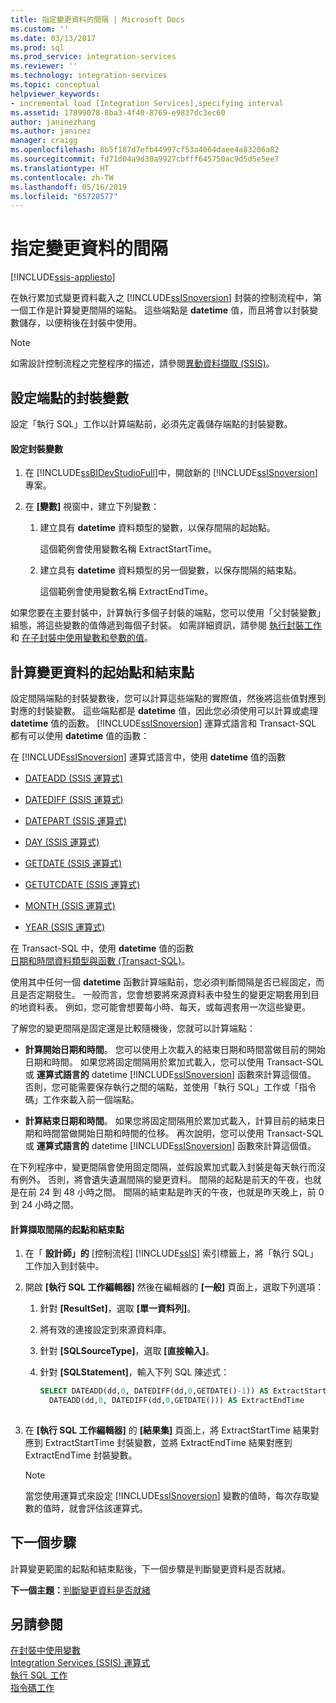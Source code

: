 ```yaml
---
title: 指定變更資料的間隔 | Microsoft Docs
ms.custom: ''
ms.date: 03/13/2017
ms.prod: sql
ms.prod_service: integration-services
ms.reviewer: ''
ms.technology: integration-services
ms.topic: conceptual
helpviewer_keywords:
- incremental load [Integration Services],specifying interval
ms.assetid: 17899078-8ba3-4f40-8769-e9837dc3ec60
author: janinezhang
ms.author: janinez
manager: craigg
ms.openlocfilehash: 8b5f187d7efb44997cf53a4064daee4a83206a82
ms.sourcegitcommit: fd71d04a9d30a9927cbfff645750ac9d5d5e5ee7
ms.translationtype: HT
ms.contentlocale: zh-TW
ms.lasthandoff: 05/16/2019
ms.locfileid: "65728577"
---
```

# <a name="specify-an-interval-of-change-data"></a>指定變更資料的間隔

[!INCLUDE[ssis-appliesto](../../includes/ssis-appliesto-ssvrpluslinux-asdb-asdw-xxx.md)]


  在執行累加式變更資料載入之 [!INCLUDE[ssISnoversion](../../includes/ssisnoversion-md.md)] 封裝的控制流程中，第一個工作是計算變更間隔的端點。 這些端點是 **datetime** 值，而且將會以封裝變數儲存，以便稍後在封裝中使用。  
  
> [!NOTE]  
>  如需設計控制流程之完整程序的描述，請參閱[異動資料擷取 &#40;SSIS&#41;](../../integration-services/change-data-capture/change-data-capture-ssis.md)。  
  
## <a name="set-up-package-variables-for-the-endpoints"></a>設定端點的封裝變數  
 設定「執行 SQL」工作以計算端點前，必須先定義儲存端點的封裝變數。  
  
#### <a name="to-set-up-package-variables"></a>設定封裝變數  
  
1.  在 [!INCLUDE[ssBIDevStudioFull](../../includes/ssbidevstudiofull-md.md)]中，開啟新的 [!INCLUDE[ssISnoversion](../../includes/ssisnoversion-md.md)] 專案。  
  
2.  在 **[變數]** 視窗中，建立下列變數：  
  
    1.  建立具有 **datetime** 資料類型的變數，以保存間隔的起始點。  
  
         這個範例會使用變數名稱 ExtractStartTime。  
  
    2.  建立具有 **datetime** 資料類型的另一個變數，以保存間隔的結束點。  
  
         這個範例會使用變數名稱 ExtractEndTime。  
  
 如果您要在主要封裝中，計算執行多個子封裝的端點，您可以使用「父封裝變數」組態，將這些變數的值傳遞到每個子封裝。 如需詳細資訊，請參閱 [執行封裝工作](../../integration-services/control-flow/execute-package-task.md) 和 [在子封裝中使用變數和參數的值](../../integration-services/packages/legacy-package-deployment-ssis.md#child)。  
  
## <a name="calculate-a-starting-point-and-an-ending-point-for-change-data"></a>計算變更資料的起始點和結束點  
 設定間隔端點的封裝變數後，您可以計算這些端點的實際值，然後將這些值對應到對應的封裝變數。 這些端點都是 **datetime** 值，因此您必須使用可以計算或處理 **datetime** 值的函數。 [!INCLUDE[ssISnoversion](../../includes/ssisnoversion-md.md)] 運算式語言和 Transact-SQL 都有可以使用 **datetime** 值的函數：  
  
 在 [!INCLUDE[ssISnoversion](../../includes/ssisnoversion-md.md)] 運算式語言中，使用 **datetime** 值的函數  
 -   [DATEADD &#40;SSIS 運算式&#41;](../../integration-services/expressions/dateadd-ssis-expression.md)  
  
-   [DATEDIFF &#40;SSIS 運算式&#41;](../../integration-services/expressions/datediff-ssis-expression.md)  
  
-   [DATEPART &#40;SSIS 運算式&#41;](../../integration-services/expressions/datepart-ssis-expression.md)  
  
-   [DAY &#40;SSIS 運算式&#41;](../../integration-services/expressions/day-ssis-expression.md)  
  
-   [GETDATE &#40;SSIS 運算式&#41;](../../integration-services/expressions/getdate-ssis-expression.md)  
  
-   [GETUTCDATE &#40;SSIS 運算式&#41;](../../integration-services/expressions/getutcdate-ssis-expression.md)  
  
-   [MONTH &#40;SSIS 運算式&#41;](../../integration-services/expressions/month-ssis-expression.md)  
  
-   [YEAR &#40;SSIS 運算式&#41;](../../integration-services/expressions/year-ssis-expression.md)  
  
 在 Transact-SQL 中，使用 **datetime** 值的函數  
 [日期和時間資料類型與函數 &#40;Transact-SQL&#41;](../../t-sql/functions/date-and-time-data-types-and-functions-transact-sql.md)。  
  
 使用其中任何一個 **datetime** 函數計算端點前，您必須判斷間隔是否已經固定，而且是否定期發生。 一般而言，您會想要將來源資料表中發生的變更定期套用到目的地資料表。 例如，您可能會想要每小時、每天，或每週套用一次這些變更。  
  
 了解您的變更間隔是固定還是比較隨機後，您就可以計算端點：  
  
-   **計算開始日期和時間**。 您可以使用上次載入的結束日期和時間當做目前的開始日期和時間。 如果您將固定間隔用於累加式載入，您可以使用 Transact-SQL 或 **運算式語言的** datetime [!INCLUDE[ssISnoversion](../../includes/ssisnoversion-md.md)] 函數來計算這個值。 否則，您可能需要保存執行之間的端點，並使用「執行 SQL」工作或「指令碼」工作來載入前一個端點。  
  
-   **計算結束日期和時間**。 如果您將固定間隔用於累加式載入，計算目前的結束日期和時間當做開始日期和時間的位移。 再次說明，您可以使用 Transact-SQL 或 **運算式語言的** datetime [!INCLUDE[ssISnoversion](../../includes/ssisnoversion-md.md)] 函數來計算這個值。  
  
 在下列程序中，變更間隔會使用固定間隔，並假設累加式載入封裝是每天執行而沒有例外。 否則，將會遺失遺漏間隔的變更資料。 間隔的起點是前天的午夜，也就是在前 24 到 48 小時之間。 間隔的結束點是昨天的午夜，也就是昨天晚上，前 0 到 24 小時之間。  
  
#### <a name="to-calculate-the-starting-point-and-ending-point-for-the-capture-interval"></a>計算擷取間隔的起點和結束點  
  
1.  在「 **設計師」的** [控制流程] [!INCLUDE[ssIS](../../includes/ssis-md.md)] 索引標籤上，將「執行 SQL」工作加入到封裝中。  
  
2.  開啟 **[執行 SQL 工作編輯器]** 然後在編輯器的 **[一般]** 頁面上，選取下列選項：  
  
    1.  針對 **[ResultSet]**，選取 **[單一資料列]**。  
  
    2.  將有效的連接設定到來源資料庫。  
  
    3.  針對 **[SQLSourceType]**，選取 **[直接輸入]**。  
  
    4.  針對 **[SQLStatement]**，輸入下列 SQL 陳述式：  
  
        ```sql
        SELECT DATEADD(dd,0, DATEDIFF(dd,0,GETDATE()-1)) AS ExtractStartTime,  
          DATEADD(dd,0, DATEDIFF(dd,0,GETDATE())) AS ExtractEndTime  
  
        ```  
  
3.  在 **[執行 SQL 工作編輯器]** 的 **[結果集]** 頁面上，將 ExtractStartTime 結果對應到 ExtractStartTime 封裝變數，並將 ExtractEndTime 結果對應到 ExtractEndTime 封裝變數。  
  
    > [!NOTE]  
    >  當您使用運算式來設定 [!INCLUDE[ssISnoversion](../../includes/ssisnoversion-md.md)] 變數的值時，每次存取變數的值時，就會評估該運算式。  
  
## <a name="next-step"></a>下一個步驟  
 計算變更範圍的起點和結束點後，下一個步驟是判斷變更資料是否就緒。  
  
 **下一個主題：**[判斷變更資料是否就緒](../../integration-services/change-data-capture/determine-whether-the-change-data-is-ready.md)  
  
## <a name="see-also"></a>另請參閱  
 [在封裝中使用變數](https://msdn.microsoft.com/library/7742e92d-46c5-4cc4-b9a3-45b688ddb787)   
 [Integration Services &#40;SSIS&#41; 運算式](../../integration-services/expressions/integration-services-ssis-expressions.md)   
 [執行 SQL 工作](../../integration-services/control-flow/execute-sql-task.md)   
 [指令碼工作](../../integration-services/control-flow/script-task.md)  
  
  
